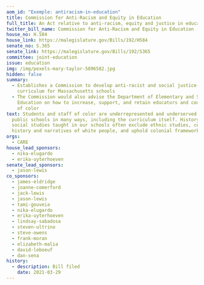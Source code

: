 ```yaml
---
aom_id: "Exemple: antiracism-in-education"
title: Commission for Anti-Racism and Equity in Education
full_title: An Act relative to anti-racism, equity and justice in education
twitter_bill_name: Commission for Anti-Racism and Equity in Education
house_no: H.584
house_link: https://malegislature.gov/Bills/192/H584
senate_no: S.365
senate_link: https://malegislature.gov/Bills/192/S365
committee: joint-education
issue: education
img: /img/pexels-mary-taylor-5896582.jpg
hidden: false
summary:
  - Establishes a Commission to develop anti-racist and social justice-focused
    curriculum for Massachusetts schools
  - The Commission would also advise the Department of Elementary and Secondary
    Education on how to increase, support, and retain educators and counselors
    of color
text: Students and staff of color are underrepresented and underserved in our
  public schools in many ways, including the curriculum itself. History and
  social studies taught in our schools often exclude ethnic studies, center the
  history and narratives of white people, and uphold colonial frameworks.
orgs:
  - CARE
house_lead_sponsors:
  - nika-elugardo
  - erika-uyterhoeven
senate_lead_sponsors:
  - jason-lewis
co_sponsors:
  - james-eldridge
  - joanne-comerford
  - jack-lewis
  - jason-lewis
  - tami-gouveia
  - nika-elugardo
  - erika-uyterhoeven
  - lindsay-sabadosa
  - steven-ultrino
  - steve-owens
  - frank-moran
  - elizabeth-malia
  - david-leboeuf
  - dan-sena
history:
  - description: Bill filed
    date: 2021-03-29
---
```


